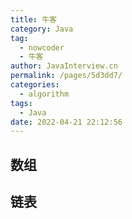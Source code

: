 ```yaml
---
title: 牛客
category: Java
tag: 
  - nowcoder
  - 牛客
author: JavaInterview.cn
permalink: /pages/5d3dd7/
categories: 
  - algorithm
tags: 
  - Java
date: 2022-04-21 22:12:56
---
```


## 数组

## 链表

